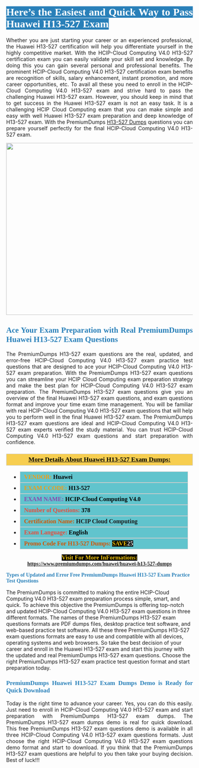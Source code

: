 <h1 style="text-align: justify;"><span style="color:#ffffff;"><span style="font-family:Georgia,serif;"><strong><span style="background-color:#2980b9;">Here’s the Easiest and Quick Way to Pass Huawei H13-527 Exam</span></strong></span></span></h1>

<p style="text-align: justify;">Whether you are just starting your career or an experienced professional, the Huawei H13-527 certification will help you differentiate yourself in the highly competitive market. With the HCIP-Cloud Computing V4.0 H13-527 certification exam you can easily validate your skill set and knowledge. By doing this you can gain several personal and professional benefits. The prominent HCIP-Cloud Computing V4.0 H13-527 certification exam benefits are recognition of skills, salary enhancement, instant promotion, and more career opportunities, etc. To avail all these you need to enroll in the HCIP-Cloud Computing V4.0 H13-527 exam and strive hard to pass the challenging Huawei H13-527 exam. However, you should keep in mind that to get success in the Huawei H13-527 exam is not an easy task. It is a challenging HCIP Cloud Computing exam that you can make simple and easy with well Huawei H13-527 exam preparation and deep knowledge of H13-527 exam. With the PremiumDumps <a href="https://www.premiumdumps.com/huawei/huawei-h13-527-dumps">H13-527 Dumps</a> questions you can prepare yourself perfectly for the final HCIP-Cloud Computing V4.0 H13-527 exam.</p>

<p style="text-align: center;"><a href="https://www.premiumdumps.com/huawei/huawei-h13-527-dumps"><img alt="" src="https://i.imgur.com/KJGzbJ2.jpeg" style="width: 700px; height: 465px;" /></a></p>

<h2 style="text-align: justify;"><span style="color:#2980b9;"><span style="font-family:Georgia,serif;"><strong>Ace Your Exam Preparation with Real PremiumDumps Huawei H13-527 Exam Questions</strong></span></span></h2>

<p style="text-align: justify;">The PremiumDumps H13-527 exam questions are the real, updated, and error-free HCIP-Cloud Computing V4.0 H13-527 exam practice test questions that are designed to ace your HCIP-Cloud Computing V4.0 H13-527 exam preparation. With the PremiumDumps H13-527 exam questions you can streamline your HCIP Cloud Computing exam preparation strategy and make the best plan for HCIP-Cloud Computing V4.0 H13-527 exam preparation. The PremiumDumps H13-527 exam questions give you an overview of the final Huawei H13-527 exam questions, and exam questions format and improve your time exam time management. You will be familiar with real HCIP-Cloud Computing V4.0 H13-527 exam questions that will help you to perform well in the final Huawei H13-527 exam. The PremiumDumps H13-527 exam questions are ideal and HCIP-Cloud Computing V4.0 H13-527 exam experts verified the study material. You can trust HCIP-Cloud Computing V4.0 H13-527 exam questions and start preparation with confidence.</p>

<h3 style="background: #f7ce50; border: 1px solid rgb(204, 204, 204); padding: 5px 10px; text-align: center;"><span style="font-family:Georgia,serif;"><u><u><span style="color:#000000;"><span style="font-size:11pt"><span style="line-height:normal"><b><span style="font-size:13.0pt"><span cambria="">More Details About Huawei H13-527 Exam Dumps:</span></span></b></span></span></span></u></u></span></h3>

<ul>
	<li style="margin:0cm 10pt">
	<div style="background:#61c4cd; border: 1px solid rgb(204, 204, 204); padding: 5px 10px; text-align: justify;"><span style="font-family:Georgia,serif;"><span style="font-size:11pt"><span style="line-height:normal"><b><span style="font-size:12.0pt"><span new="" roman="" times=""><span style="color:#f39c12;">VENDOR:</span> <span style="color:#000000;">Huawei</span></span></span></b></span></span></span></div>
	</li>
	<li style="margin:0cm 10pt">
	<div style="background: #61c4cd; border: 1px solid rgb(204, 204, 204); padding: 5px 10px; text-align: justify;"><span style="font-family:Georgia,serif;"><span style="font-size:11pt"><span style="line-height:normal"><b><span style="font-size:12.0pt"><span new="" roman="" times=""><span style="color:#f39c12;">EXAM CCODE:</span> <span style="color:#000000;">H13-527</span></span></span></b></span></span></span></div>
	</li>
	<li style="margin:0cm 10pt">
	<div style="background: #61c4cd; border: 1px solid rgb(204, 204, 204); padding: 5px 10px; text-align: justify;"><span style="font-family:Georgia,serif;"><span style="font-size:11pt"><span style="line-height:normal"><b><span style="font-size:12.0pt"><span new="" roman="" times=""><span style="color:#8e44ad;">EXAM NAME:</span> <span style="color:#000000;">HCIP-Cloud Computing V4.0</span></span></span></b></span></span></span></div>
	</li>
	<li style="margin:0cm 10pt">
	<div style="background: #61c4cd; border: 1px solid rgb(204, 204, 204); padding: 5px 10px;"><span style="font-family:Georgia,serif;"><span style="font-size:11pt"><span style="line-height:normal"><b><span style="font-size:12.0pt"><span new="" roman="" times=""><span style="color:#e74c3c;">Number of Questions:</span><span style="color:#000000;"><span style="color:#f1c40f;"> </span>378</span></span></span></b></span></span></span></div>
	</li>
	<li style="margin:0cm 10pt">
	<div style="background: #61c4cd; border: 1px solid rgb(204, 204, 204); padding: 5px 10px; text-align: justify;"><span style="font-family:Georgia,serif;"><span style="font-size:11pt"><span style="line-height:normal"><b><span style="font-size:12.0pt"><span new="" roman="" times=""><span style="color:#d35400;">Certification Name:</span> HCIP Cloud Computing</span></span></b></span></span></span></div>
	</li>
	<li style="margin:0cm 10pt">
	<div style="background: #61c4cd; border: 1px solid rgb(204, 204, 204); padding: 5px 10px; text-align: justify;"><span style="font-family:Georgia,serif;"><span style="font-size:11pt"><span style="line-height:normal"><b><span style="font-size:12.0pt"><span new="" roman="" times=""><span style="color:#e74c3c;">Exam Language:</span> <span style="color:#000000;">English</span></span></span></b></span></span></span></div>
	</li>
	<li style="margin:0cm 10pt">
	<div style="background: #61c4cd; border: 1px solid rgb(204, 204, 204); padding: 5px 10px;"><span style="font-family:Georgia,serif;"><span style="font-size:11pt"><span style="line-height:normal"><b><span style="font-size:12.0pt"><span new="" roman="" times=""><span style="color:#d35400;">Promo Code For H13-527 Dumps:</span><span style="color:#f1c40f;"> <span style="background-color:#000000;">SAVE</span></span><span style="color:#ffffff;"><span style="background-color:#000000;">25</span></span></span></span></b></span></span></span></div>
	</li>
</ul>

<p style="text-align: center;"><span style="font-family:Georgia,serif;"><strong><span style="font-size:16px;"><span style="color:#f1c40f;"><span style="background-color:#000000;">Visit For More InFormations:</span></span></span> <a href="https://www.premiumdumps.com/huawei/huawei-h13-527-dumps">https://www.premiumdumps.com/huawei/huawei-h13-527-dumps</a></strong></span></p>

<p><span style="color:#2980b9;"><span style="font-family:Georgia,serif;"><strong><strong><strong>Types of Updated and Error Free PremiumDumps Huawei H13-527 Exam Practice Test Questions</strong></strong></strong></span></span></p>

<p>The PremiumDumps is committed to making the entire HCIP-Cloud Computing V4.0 H13-527 exam preparation process simple, smart, and quick. To achieve this objective the PremiumDumps is offering top-notch and updated HCIP-Cloud Computing V4.0 H13-527 exam questions in three different formats. The names of these PremiumDumps H13-527 exam questions formats are PDF dumps files, desktop practice test software, and web-based practice test software. All these three PremiumDumps H13-527 exam questions formats are easy to use and compatible with all devices, operating systems and web browsers. So take the best decision of your career and enroll in the Huawei H13-527 exam and start this journey with the updated and real PremiumDumps H13-527 exam questions. Choose the right PremiumDumps H13-527 exam practice test question format and start preparation today.</p>

<h3 style="text-align: justify;"><span style="color:#2980b9;"><span style="font-family:Georgia,serif;"><strong><strong><strong>PremiumDumps Huawei H13-527 Exam Dumps Demo is Ready for Quick Download</strong></strong></strong></span></span></h3>

<p style="text-align: justify;">Today is the right time to advance your career. Yes, you can do this easily. Just need to enroll in HCIP-Cloud Computing V4.0 H13-527 exam and start preparation with PremiumDumps H13-527 exam dumps. The PremiumDumps H13-527 exam dumps demo is real for quick download. This free PremiumDumps H13-527 exam questions demo is available in all three HCIP-Cloud Computing V4.0 H13-527 exam questions formats. Just choose the right HCIP-Cloud Computing V4.0 H13-527 exam questions demo format and start to download. If you think that the PremiumDumps H13-527 exam questions are helpful to you then take your buying decision. Best of luck!!!</p>
